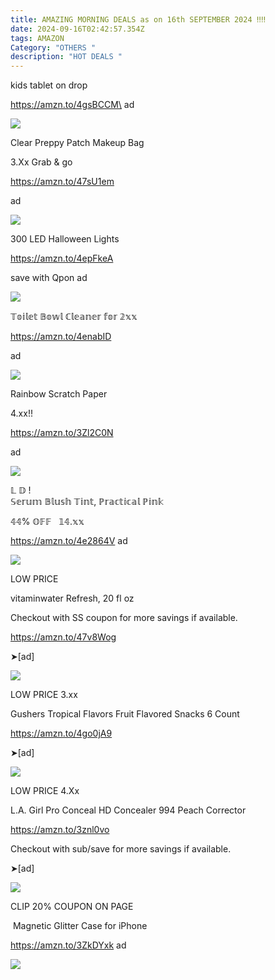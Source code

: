 ```yaml
---
title: AMAZING MORNING DEALS as on 16th SEPTEMBER 2024 ‼‼
date: 2024-09-16T02:42:57.354Z
tags: AMAZON
Category: "OTHERS "
description: "HOT DEALS "
---
```

<!--StartFragment-->

kids tablet on drop

https://amzn.to/4gsBCCM\
ad

<!--StartFragment-->

![](https://m.media-amazon.com/images/I/71sGiyfIuiL._AC_SL1500_.jpg)

<!--StartFragment-->

Clear Preppy Patch Makeup Bag 

3.Xx Grab & go 

https://amzn.to/47sU1em 

ad

<!--StartFragment-->

![](https://m.media-amazon.com/images/I/71Py1Lghb6L._AC_SL1500_.jpg)

<!--StartFragment-->

300 LED Halloween Lights 

https://amzn.to/4epFkeA 

save with Qpon ad

<!--StartFragment-->

![](https://m.media-amazon.com/images/I/91Up1jg83FL._AC_SL1500_.jpg)



<!--StartFragment-->

𝕋𝕠𝕚𝕝𝕖𝕥 𝔹𝕠𝕨𝕝 ℂ𝕝𝕖𝕒𝕟𝕖𝕣 𝕗𝕠𝕣 𝟚𝕩𝕩

https://amzn.to/4enabID 

ad

<!--StartFragment-->

![](https://m.media-amazon.com/images/I/71k0ux8iS3L._AC_SL1500_.jpg)

<!--EndFragment-->

Rainbow Scratch Paper 

4.xx!!   

https://amzn.to/3Zl2C0N


a﻿d <!--StartFragment-->

![](https://m.media-amazon.com/images/I/81d2o47Ty2L._AC_SL1280_.jpg)

<!--StartFragment-->

𝕃 𝔻 !\
𝕊𝕖𝕣𝕦𝕞 𝔹𝕝𝕦𝕤𝕙 𝕋𝕚𝕟𝕥, ℙ𝕣𝕒𝕔𝕥𝕚𝕔𝕒𝕝  ℙ𝕚𝕟𝕜

𝟜𝟜% 𝕆𝔽𝔽   𝟙𝟜.𝕩𝕩 

https://amzn.to/4e2864V ad

<!--StartFragment-->

![](https://m.media-amazon.com/images/I/81iO+ganauL._SL1500_.jpg)



<!--StartFragment-->

LOW PRICE

vitaminwater Refresh, 20 fl oz 

Checkout with SS coupon for more savings if available. 

https://amzn.to/47v8Wog

➤\[ad]

<!--StartFragment-->

![](https://m.media-amazon.com/images/I/71A0J8apM2L._SL1500_.jpg)

<!--StartFragment-->

LOW PRICE 3.xx

Gushers Tropical Flavors Fruit Flavored Snacks 6 Count 

https://amzn.to/4go0jA9

➤\[ad]

<!--StartFragment-->

![](https://m.media-amazon.com/images/I/81B96bChGgL._SL1500_.jpg)



<!--StartFragment-->

LOW PRICE 4.Xx

L.A. Girl Pro Conceal HD Concealer 994 Peach Corrector

https://amzn.to/3znl0vo

Checkout with sub/save for more savings if available.

➤\[ad]

<!--StartFragment-->

![](https://m.media-amazon.com/images/I/41zalKhg66L._SY879_.jpg)

<!--StartFragment-->

CLIP 20% COUPON ON PAGE 

 Magnetic Glitter Case for iPhone

https://amzn.to/3ZkDYxk ad

<!--StartFragment-->

![](https://m.media-amazon.com/images/I/81v3S-FZNWL._AC_SL1500_.jpg)

<!--EndFragment-->